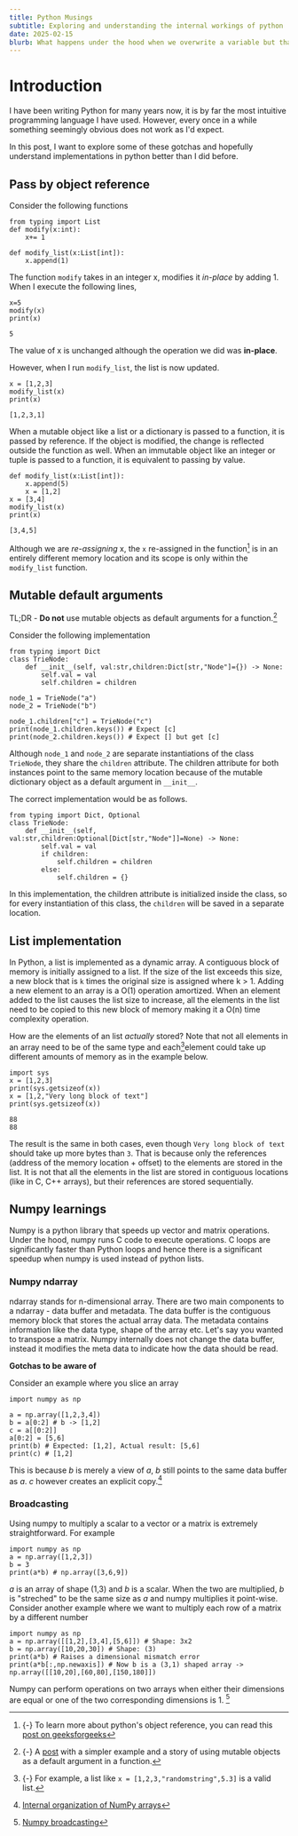 ```yaml
---
title: Python Musings
subtitle: Exploring and understanding the internal workings of python
date: 2025-02-15
blurb: What happens under the hood when we overwrite a variable but that is not an in-place operation?
---
```


# Introduction

I have been writing Python for many years now, it is by far the most intuitive programming language I have used. However, every once in a while something seemingly obvious does not work as I'd expect.

In this post, I want to explore some of these gotchas and hopefully understand implementations in python better than I did before.

## Pass by object reference

Consider the following functions

```
from typing import List
def modify(x:int):
    x+= 1

def modify_list(x:List[int]):
    x.append(1)
```

The function `modify` takes in an integer x, modifies it _in-place_ by adding 1. When I execute the following lines,

```
x=5
modify(x)
print(x)

5
```

The value of x is unchanged although the operation we did was **in-place**.

However, when I run `modify_list`, the list is now updated.

```
x = [1,2,3]
modify_list(x)
print(x)

[1,2,3,1]
```

When a mutable object like a list or a dictionary is passed to a function, it is passed by reference. If the object is modified, the change is reflected outside the function as well. When an immutable object like an integer or tuple is passed to a function, it is equivalent to passing by value.

```
def modify_list(x:List[int]):
    x.append(5)
    x = [1,2]
x = [3,4]
modify_list(x)
print(x)

[3,4,5]
```

Although we are _re-assigning_ x, the `x` re-assigned in the function[^objectref] is in an entirely different memory location and its scope is only within the `modify_list` function.

[^objectref]: {-} To learn more about python's object reference, you can read this [post on geeksforgeeks](https://www.geeksforgeeks.org/is-python-call-by-reference-or-call-by-value/)

## Mutable default arguments

TL;DR - **Do not** use mutable objects as default arguments for a function.[^mutabledefault]

[^mutabledefault]: {-} A [post](https://florimond.dev/en/posts/2018/08/python-mutable-defaults-are-the-source-of-all-evil) with a simpler example and a story of using mutable objects as a default argument in a function.

Consider the following implementation

```
from typing import Dict
class TrieNode:
    def __init__(self, val:str,children:Dict[str,"Node"]={}) -> None:
        self.val = val
        self.children = children

node_1 = TrieNode("a")
node_2 = TrieNode("b")

node_1.children["c"] = TrieNode("c")
print(node_1.children.keys()) # Expect [c]
print(node_2.children.keys()) # Expect [] but get [c]
```

Although `node_1` and `node_2` are separate instantiations of the class `TrieNode`, they share the `children` attribute. The children attribute for both instances point to the same memory location because of the mutable dictionary object as a default argument in `__init__`.

The correct implementation would be as follows.

```
from typing import Dict, Optional
class TrieNode:
    def __init__(self, val:str,children:Optional[Dict[str,"Node"]]=None) -> None:
        self.val = val
        if children:
            self.children = children
        else:
            self.children = {}
```

In this implementation, the children attribute is initialized inside the class, so for every instantiation of this class, the `children` will be saved in a separate location.

## List implementation

In Python, a list is implemented as a dynamic array. A contiguous block of memory is initially assigned to a list. If the size of the list exceeds this size, a new block that is `k` times the original size is assigned where k > 1. Adding a new element to an array is a O(1) operation amortized. When an element added to the list causes the list size to increase, all the elements in the list need to be copied to this new block of memory making it a O(n) time complexity operation.

How are the elements of an list _actually_ stored? Note that not all elements in an array need to be of the same type and each[^leg]element could take up different amounts of memory as in the example below.

[^leg]: {-} For example, a list like `x = [1,2,3,"randomstring",5.3]` is a valid list.

```
import sys
x = [1,2,3]
print(sys.getsizeof(x))
x = [1,2,"Very long block of text"]
print(sys.getsizeof(x))

88
88

```

The result is the same in both cases, even though `Very long block of text` should take up more bytes than `3`. That is because only the references (address of the memory location + offset) to the elements are stored in the list. It is not that all the elements in the list are stored in contiguous locations (like in C, C++ arrays), but their references are stored sequentially.


## Numpy learnings

Numpy is a python library that speeds up vector and matrix operations. Under the hood, numpy runs C code to execute operations. C loops are significantly faster than Python loops and hence there is a significant speedup when numpy is used instead of python lists.

### Numpy ndarray
ndarray stands for n-dimensional array. There are two main components to a ndarray - data buffer and metadata. The data buffer is the contiguous memory block that stores the actual array data. The metadata contains information like the data type, shape of the array etc. Let's say you wanted to transpose a matrix. Numpy internally does not change the data buffer, instead it modifies the meta data to indicate how the data should be read. 

**Gotchas to be aware of**

Consider an example where you slice an array
```
import numpy as np

a = np.array([1,2,3,4])
b = a[0:2] # b -> [1,2]
c = a[[0:2]]
a[0:2] = [5,6]
print(b) # Expected: [1,2], Actual result: [5,6]
print(c) # [1,2]

```
This is because _b_ is merely a view of _a_, _b_ still points to the same data buffer as _a_. _c_ however creates an explicit copy.[^numpyref]

[^numpyref]: [Internal organization of NumPy arrays](https://numpy.org/doc/stable/dev/internals.html#numpy-internals)

### Broadcasting
Using numpy to multiply a scalar to a vector or a matrix is extremely straightforward. For example

```
import numpy as np
a = np.array([1,2,3])
b = 3
print(a*b) # np.array([3,6,9])
```

_a_ is an array of shape (1,3) and _b_ is a scalar. When the two are multiplied, _b_ is "streched" to be the same size as _a_ and numpy multiplies it point-wise. Consider another example where we want to multiply each row of a matrix by a different number

```
import numpy as np
a = np.array([[1,2],[3,4],[5,6]]) # Shape: 3x2
b = np.array([10,20,30]) # Shape: (3)
print(a*b) # Raises a dimensional mismatch error
print(a*b[:,np.newaxis]) # Now b is a (3,1) shaped array -> np.array([[10,20],[60,80],[150,180]])
```
Numpy can perform operations on two arrays when either their dimensions are equal or one of the two corresponding dimensions is 1. [^numpy-broadcasting]

[^numpy-broadcasting]: [Numpy broadcasting](https://numpy.org/doc/stable/user/basics.broadcasting.html)